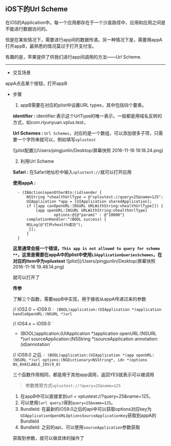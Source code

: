 ## iOS下的Url Scheme

在iOS的Application中。每一个应用都存在于一个沙盒路径中，应用和应用之间是不能进行数据访问的。

但是在某些情况下，需要进行app间的数据传递。另一种情况下是，需要用appA打开appB，最熟悉的情况莫过于打开支付宝。

有趣的是，苹果提供了供我们进行app间调用的方法——Url Scheme.

************

* 交互场景

appA点击某个按钮，打开appB

* 步骤

	1. appB需要在对应的plist中设置URL types，其中包括四个要素。

	**identifier :** identifier:表示这个UrlType的唯一表示，一般都是用域名反转的方式，如com.riyunyuan.vplus.test，
	
	**Url Schemes :** `Url Schemes`，对应的是一个数组，可以添加很多子项，只需要一个字符串就可以，例如填写`vplustest`
	
	![plist配置](/Users/pingjunlin/Desktop/屏幕快照 2016-11-16 19.18.24.png)

	2. 利用Url Scheme
	
	**Safari :** 在Safari地址栏中输入`vplustest://`就可以打开应用
	
	**使用appA :**
	
		- (IBAction)openOtherBtn:(id)sender {
    		NSString *vhealthUrlType = @"vplustest://query=25&name=125";
    		UIApplication *app = [UIApplication sharedApplication];
    		if ([app canOpenURL:[NSURL URLWithString:vhealthUrlType]]) {
        		[app openURL:[NSURL URLWithString:vhealthUrlType]
        	     		options:@{@"param1" : @"10000"}
   			completionHandler:^(BOOL success) {
       		NSLog(@"打开vhealth成功");
             }];
    		}
		}	
		
	**这里通常会报一个错误，`This app is not allowed to query for scheme **`，这里是需要在appA中的plist中使用`LSApplicationQueriesSchemes`，在对应的item中为vplustest**
	![plist](/Users/pingjunlin/Desktop/屏幕快照 2016-11-16 19.48.14.png)
	
	就可以打开了
	
	**传参**
	
	了解三个函数，需要appB中实现，用于接收从appA传递过来的参数
	
	// iOS2.0 ~ iOS9.0
	`- (BOOL)application:(UIApplication *)application handleOpenURL:(NSURL *)url`
	
	// iOS4.x ~ iOS9.0 
	`    				
	- (BOOL)application:(UIApplication *)application
            openURL:(NSURL *)url
  sourceApplication:(NSString *)sourceApplication
         annotation:(id)annotation`
    
  	// iOS9.0 之后 
   `- (BOOL)application:(UIApplication *)app openURL:(NSURL *)url options:(NSDictionary<NSString*, id> *)options NS_AVAILABLE_IOS(9_0)`
   
 	三个函数作用相同，都是用于其他app调用，返回YES就表示可以被调用
 	
 	
 	> 参数携带方式`vplustest://?query=25&name=125`
	
	1. 在appB中可以直接拿到url = vplustest://?query=25&name=125，
	2. 可以使用`[url query]`得到`query=25&name=125`。
	3. BundleId: 在最新的iOS9.0之后的api中可以获取options对应key为`UIApplicationOpenURLOptionsSourceApplicationKey`获取到appA的BundleId
	4. BundleId: 之前的api，可以使用`sourceApplication`参数获取

	获取到参数，就可以做具体的操作了